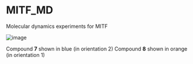 # MITF_MD
Molecular dynamics experiments for MITF

![image](https://github.com/user-attachments/assets/0fd97db3-638b-4e26-b3b8-2508334c49e2)

Compound **7** shown in blue (in orientation 2)
Compound **8** shown in orange (in orientation 1)
